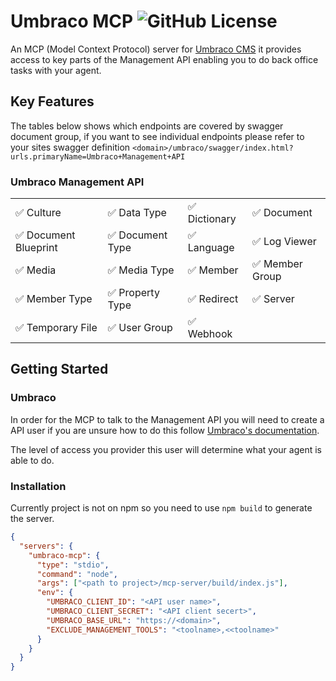 # Umbraco MCP ![GitHub License](https://img.shields.io/github/license/matthew-wise/umbraco-mcp?style=plastic&link=https%3A%2F%2Fgithub.com%2FMatthew-Wise%2Fumbraco-mcp%3Ftab%3DMIT-1-ov-file%23readme)

An MCP (Model Context Protocol) server for [Umbraco CMS](https://umbraco.com/)
it provides access to key parts of the Management API enabling you to do back office tasks with your agent.

## Key Features

The tables below shows which endpoints are covered by swagger document group,
if you want to see individual endpoints please refer to your sites swagger definition `<domain>/umbraco/swagger/index.html?urls.primaryName=Umbraco+Management+API`

###  Umbraco Management API

|                       |                  |                 |                 |
| --------------------- | ---------------- | --------------- | --------------- |
| ✅ Culture            | ✅ Data Type     | ✅ Dictionary   | ✅ Document     |
| ✅ Document Blueprint | ✅ Document Type | ✅ Language     | ✅ Log Viewer   |
| ✅ Media             | ✅ Media Type    | ✅ Member       | ✅ Member Group |
| ✅ Member Type       | ✅ Property Type | ✅ Redirect     | ✅ Server      |
| ✅ Temporary File    | ✅ User Group    | ✅ Webhook      |

## Getting Started

### Umbraco

In order for the MCP to talk to the Management API you will need to create a API user
if you are unsure how to do this follow [Umbraco's documentation](https://docs.umbraco.com/umbraco-cms/fundamentals/data/users/api-users).

The level of access you provider this user will determine what your agent is able to do.

### Installation

Currently project is not on npm so you need to use `npm build` to generate the server.



```json
{
  "servers": {
    "umbraco-mcp": {
      "type": "stdio",
      "command": "node",
      "args": ["<path to project>/mcp-server/build/index.js"],
      "env": {
        "UMBRACO_CLIENT_ID": "<API user name>",
        "UMBRACO_CLIENT_SECRET": "<API client secert>",
        "UMBRACO_BASE_URL": "https://<domain>",
        "EXCLUDE_MANAGEMENT_TOOLS": "<toolname>,<<toolname>"
      }
    }
  }
}
```
